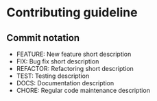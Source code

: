 # Contributing guideline

## Commit notation

-   FEATURE: New feature short description
-   FIX: Bug fix short description
-   REFACTOR: Refactoring short description
-   TEST: Testing description
-   DOCS: Documentation description
-   CHORE: Regular code maintenance description
